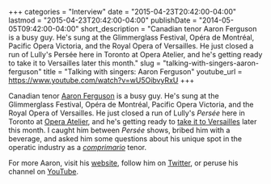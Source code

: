 +++
categories = "Interview"
date = "2015-04-23T20:42:00-04:00"
lastmod = "2015-04-23T20:42:00-04:00"
publishDate = "2014-05-05T09:42:00-04:00"
short_description = "Canadian tenor Aaron Ferguson is a busy guy. He's sung at the Glimmerglass Festival, Opéra de Montréal, Pacific Opera Victoria, and the Royal Opera of Versailles. He just closed a run of Lully's Persée here in Toronto at Opera Atelier, and he's getting ready to take it to Versailles later this month."
slug = "talking-with-singers-aaron-ferguson"
title = "Talking with singers: Aaron Ferguson"
youtube_url = https://www.youtube.com/watch?v=wU5OibvyRxU
+++

Canadian tenor [Aaron Ferguson](http://www.aaronferguson.net/#!bio/c2ih) is a busy guy. He's sung at the Glimmerglass Festival, Opéra de Montréal, Pacific Opera Victoria, and the Royal Opera of Versailles. He just closed a run of Lully's _Persée_ here in Toronto at [Opera Atelier](http://www.operaatelier.com/), and he's getting ready to [take it to Versailles](http://www.operaatelier.com/dreaminversailles) later this month. I caught him between _Persée_ shows, bribed him with a beverage, and asked him some questions about his unique spot in the operatic industry as a [_comprimario_](http://en.wikipedia.org/wiki/Comprimario) tenor.

For more Aaron, visit his [website](http://www.aaronferguson.net/), follow him on [Twitter](https://twitter.com/af_tenor), or peruse his channel on [YouTube](https://www.youtube.com/user/ajf104).
